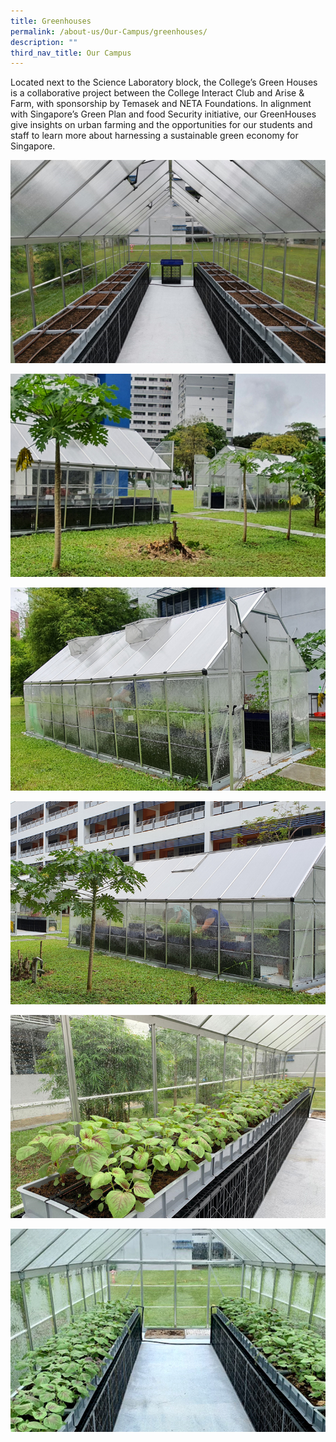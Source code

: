 ```yaml
---
title: Greenhouses
permalink: /about-us/Our-Campus/greenhouses/
description: ""
third_nav_title: Our Campus
---
```

Located next to the Science Laboratory block, the College’s Green Houses is a collaborative project between the College Interact Club and Arise & Farm, with sponsorship by Temasek and NETA Foundations. In alignment with Singapore’s Green Plan and food Security initiative, our GreenHouses give insights on urban farming and the opportunities for our students and staff to learn more about harnessing a sustainable green economy for Singapore.

![](/images/greenhouse1.jpeg)

![](/images/greenhouse2.jpeg)

![](/images/greenhouse3.jpeg)

![](/images/greenhouse4.jpeg)

![](/images/greenhouse5.jpeg)

![](/images/greenhouse6.jpeg)